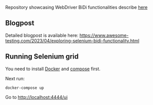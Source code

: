Repository showcasing WebDriver BiDi functionalities
describe [here](https://www.selenium.dev/documentation/webdriver/bidirectional/)

## Blogpost

Detailed blogpost is available here: https://www.awesome-testing.com/2023/04/exploring-selenium-bidi-functionality.html

## Running Selenium grid

You need to install [Docker](https://docs.docker.com/get-docker/)
and [compose](https://docs.docker.com/compose/install/) first.

Next run:
```commandline
docker-compose up
```

Go to [http://localhost:4444/ui](http://localhost:4444/ui)



